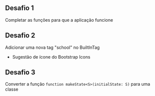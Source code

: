 ## Desafio 1
Completar as funções para que a aplicação funcione
## Desafio 2
Adicionar uma nova tag "school" no BuiltInTag
- Sugestão de ícone <i class="bi bi-mortarboard"></i> do Bootstrap Icons
## Desafio 3
Converter a função `function makeState<S>(initialState: S)` para uma classe